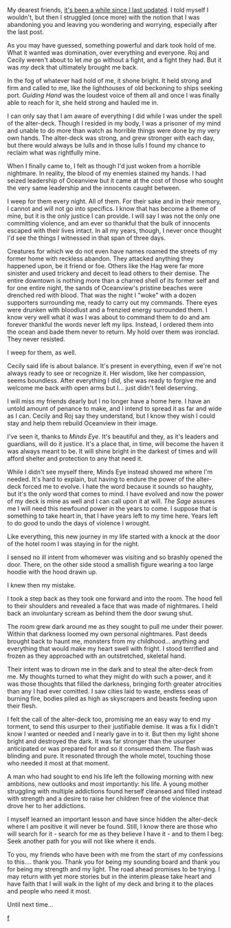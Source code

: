My dearest friends, [it's been a while since I last updated](https://www.reddit.com/r/nosleep/comments/vff6gl/confessions_of_a_tarot_card_reader_the_truth/). I told myself I wouldn't, but then I struggled (once more) with the notion that I was abandoning you and leaving you wondering and worrying, especially after the last post. 

As you may have guessed, something powerful and dark took hold of me. What it wanted was domination, over everything and everyone.  Roj and Cecily weren't about to let *me* go without a fight, and a fight they had.  But it was *my* deck that ultimately brought me back. 

In the fog of whatever had hold of me, it shone bright.  It held strong and firm and called to me, like the lighthouses of old beckoning to ships seeking port.  *Guiding Hand* was the loudest voice of them all and once I was finally able to reach for it, she held strong and hauled me in.

I can only say that I am aware of everything I did while I was under the spell of the alter-deck.  Though I resided in my body, I was a prisoner of my mind and unable to do more than watch as horrible things were done by my very own hands.  The alter-deck was strong, and grew stronger with each day, but there would always be lulls and in those lulls I found my chance to reclaim what was rightfully mine.

When I finally came to, I felt as though I'd just woken from a horrible nightmare.  In reality, the blood of my enemies stained my hands.  I had seized leadership of Oceanview but it came at the cost of those who sought the very same leadership and the innocents caught between.

I weep for them every night.  All of them.  For their sake and in their memory, I cannot and will not go into specifics.  I know that has become a theme of mine, but it is the only justice I can provide.  I will say I was not the only one committing violence, and am ever so thankful that the bulk of innocents escaped with their lives intact.  In all my years, though, I never once thought I'd see the things I witnessed in that span of three days.

Creatures for which we do not even have names roamed the streets of my former home with reckless abandon.  They attacked anything they happened upon, be it friend or foe.  Others like the Hag were far more sinister and used trickery and deceit to lead others to their demise.  The entire downtown is nothing more than a charred shell of its former self and for one entire night, the sands of Oceanview's pristine beaches were drenched red with blood.  That was the night I "woke" with a dozen supporters surrounding me, ready to carry out my commands.  There eyes were drunken with bloodlust and a frenzied energy surrounded them.  I know very well what it was I was about to command them to do and am forever thankful the words never left my lips.  Instead, I ordered them into the ocean and bade them never to return.  My hold over them was ironclad.  They never resisted.

I weep for them, as well.

Cecily said life is about balance. It's present in everything, even if we're not always ready to see or recognize it.  Her wisdom, like her compassion, seems boundless.  After everything I did, she was ready to forgive me and welcome me back with open arms but I...  just didn't feel deserving.

I will miss my friends dearly but I no longer have a home here.  I have an untold amount of penance to make, and I intend to spread it as far and wide as I can.  Cecily and Roj say they understand, but I know they wish I could stay and help them rebuild Oceanview in their image.

I've seen it, thanks to *Minds Eye*.  It's beautiful and they, as it's leaders and guardians, will do it justice.  It's a place that, in time, will become the haven it was always meant to be.  It will shine bright in the darkest of times and will afford shelter and protection to any that need it.

While I didn't see myself there, Minds Eye instead showed me where I'm needed.  It's hard to explain, but having to endure the power of the alter-deck forced me to evolve.  I hate the word because it sounds so haughty, but it's the only word that comes to mind.  I have evolved and now the power of my deck is mine as well and I can call upon it at will.  *The Sage* assures me I will need this newfound power in the years to come. I suppose that is something to take heart in, that I have years left to my time here.  Years left to do good to undo the days of violence I wrought.

Like everything, this new journey in my life started with a knock at the door of the hotel room I was staying in for the night.

I sensed no ill intent from whomever was visiting and so brashly opened the door.  There, on the other side stood a smallish figure wearing a too large hoodie with the hood drawn up.

I knew then my mistake.

I took a step back as they took one forward and into the room.  The hood fell to their shoulders and revealed a face that was made of nightmares.  I held back an involuntary scream as behind them the door swung shut.

The room grew dark around me as they sought to pull me under their power.  Within that darkness loomed my own personal nightmares.  Past deeds brought back to haunt me, monsters from my childhood... anything and everything that would make my heart swell with fright.  I stood terrified and frozen as they approached with an outstretched, skeletal hand.

Their intent was to drown me in the dark and to steal the alter-deck from me.  My thoughts turned to what they might do with such a power, and it was those thoughts that filled the darkness, bringing forth greater atrocities than any I had ever comitted.  I saw cities laid to waste, endless seas of burning fire, bodies piled as high as skyscrapers and beasts feeding upon their flesh.

I felt the call of the alter-deck too, promising me an easy way to end my torment, to send this usurper to their justifiable demise.  It was a fix I didn't know I wanted or needed and I nearly gave in to it.  But then my light shone bright and destroyed the dark.  It was far stronger than the usurper anticipated or was prepared for and so it consumed them.  The flash was blinding and pure.  It resonated through the whole motel, touching those who needed it most at that moment.

A man who had sought to end his life left the following morning with new ambitions, new outlooks and most importantly: his life.  A young mother struggling with multiple addictions found herself cleansed and filled instead with strength and a desire to raise her children free of the violence that drove her to her addictions.

I myself learned an important lesson and have since hidden the alter-deck where I am positive it will never be found.  Still, I know there are those who will search for it - search for me as they believe I have it - and to them I beg: Seek another path for you will not like where it ends.

To you, my friends who have been with me from the start of my confessions to this.... thank you.  Thank you for being my sounding board and thank you for being my strength and my light.  The road ahead promises to be trying.  I may return with yet more stories but in the interim please take heart and have faith that I will walk in the light of my deck and bring it to the places and people who need it most.

Until next time...

[f](https://www.reddit.com/r/forehveree/comments/t16wl6/about_me/)